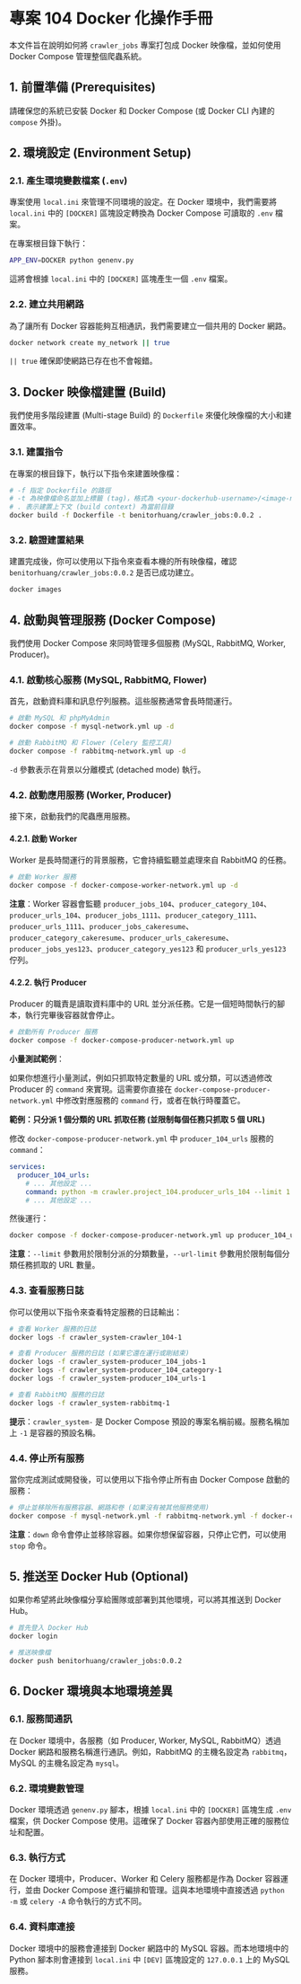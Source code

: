 # 專案 104 Docker 化操作手冊

本文件旨在說明如何將 `crawler_jobs` 專案打包成 Docker 映像檔，並如何使用 Docker Compose 管理整個爬蟲系統。

## 1. 前置準備 (Prerequisites)

請確保您的系統已安裝 Docker 和 Docker Compose (或 Docker CLI 內建的 `compose` 外掛)。

## 2. 環境設定 (Environment Setup)

### 2.1. 產生環境變數檔案 (`.env`)

專案使用 `local.ini` 來管理不同環境的設定。在 Docker 環境中，我們需要將 `local.ini` 中的 `[DOCKER]` 區塊設定轉換為 Docker Compose 可讀取的 `.env` 檔案。

在專案根目錄下執行：

```bash
APP_ENV=DOCKER python genenv.py
```

這將會根據 `local.ini` 中的 `[DOCKER]` 區塊產生一個 `.env` 檔案。

### 2.2. 建立共用網路

為了讓所有 Docker 容器能夠互相通訊，我們需要建立一個共用的 Docker 網路。

```bash
docker network create my_network || true
```
`|| true` 確保即使網路已存在也不會報錯。

## 3. Docker 映像檔建置 (Build)

我們使用多階段建置 (Multi-stage Build) 的 `Dockerfile` 來優化映像檔的大小和建置效率。

### 3.1. 建置指令

在專案的根目錄下，執行以下指令來建置映像檔：

```bash
# -f 指定 Dockerfile 的路徑
# -t 為映像檔命名並加上標籤 (tag)，格式為 <your-dockerhub-username>/<image-name>:<version>
# . 表示建置上下文 (build context) 為當前目錄
docker build -f Dockerfile -t benitorhuang/crawler_jobs:0.0.2 .
```

### 3.2. 驗證建置結果

建置完成後，你可以使用以下指令來查看本機的所有映像檔，確認 `benitorhuang/crawler_jobs:0.0.2` 是否已成功建立。

```bash
docker images
```

## 4. 啟動與管理服務 (Docker Compose)

我們使用 Docker Compose 來同時管理多個服務 (MySQL, RabbitMQ, Worker, Producer)。

### 4.1. 啟動核心服務 (MySQL, RabbitMQ, Flower)

首先，啟動資料庫和訊息佇列服務。這些服務通常會長時間運行。

```bash
# 啟動 MySQL 和 phpMyAdmin
docker compose -f mysql-network.yml up -d

# 啟動 RabbitMQ 和 Flower (Celery 監控工具)
docker compose -f rabbitmq-network.yml up -d
```
`-d` 參數表示在背景以分離模式 (detached mode) 執行。

### 4.2. 啟動應用服務 (Worker, Producer)

接下來，啟動我們的爬蟲應用服務。

#### 4.2.1. 啟動 Worker

Worker 是長時間運行的背景服務，它會持續監聽並處理來自 RabbitMQ 的任務。

```bash
# 啟動 Worker 服務
docker compose -f docker-compose-worker-network.yml up -d
```
**注意**：Worker 容器會監聽 `producer_jobs_104`、`producer_category_104`、`producer_urls_104`、`producer_jobs_1111`、`producer_category_1111`、`producer_urls_1111`、`producer_jobs_cakeresume`、`producer_category_cakeresume`、`producer_urls_cakeresume`、`producer_jobs_yes123`、`producer_category_yes123` 和 `producer_urls_yes123` 佇列。

#### 4.2.2. 執行 Producer

Producer 的職責是讀取資料庫中的 URL 並分派任務。它是一個短時間執行的腳本，執行完畢後容器就會停止。

```bash
# 啟動所有 Producer 服務
docker compose -f docker-compose-producer-network.yml up
```

**小量測試範例**：

如果你想進行小量測試，例如只抓取特定數量的 URL 或分類，可以透過修改 Producer 的 `command` 來實現。這需要你直接在 `docker-compose-producer-network.yml` 中修改對應服務的 `command` 行，或者在執行時覆蓋它。

**範例：只分派 1 個分類的 URL 抓取任務 (並限制每個任務只抓取 5 個 URL)**

修改 `docker-compose-producer-network.yml` 中 `producer_104_urls` 服務的 `command`：

```yaml
services:
  producer_104_urls:
    # ... 其他設定 ...
    command: python -m crawler.project_104.producer_urls_104 --limit 1 --url-limit 5
    # ... 其他設定 ...
```

然後運行：

```bash
docker compose -f docker-compose-producer-network.yml up producer_104_urls
```

**注意**：`--limit` 參數用於限制分派的分類數量，`--url-limit` 參數用於限制每個分類任務抓取的 URL 數量。

### 4.3. 查看服務日誌

你可以使用以下指令來查看特定服務的日誌輸出：

```bash
# 查看 Worker 服務的日誌
docker logs -f crawler_system-crawler_104-1

# 查看 Producer 服務的日誌 (如果它還在運行或剛結束)
docker logs -f crawler_system-producer_104_jobs-1
docker logs -f crawler_system-producer_104_category-1
docker logs -f crawler_system-producer_104_urls-1

# 查看 RabbitMQ 服務的日誌
docker logs -f crawler_system-rabbitmq-1
```
**提示**：`crawler_system-` 是 Docker Compose 預設的專案名稱前綴。服務名稱加上 `-1` 是容器的預設名稱。

### 4.4. 停止所有服務

當你完成測試或開發後，可以使用以下指令停止所有由 Docker Compose 啟動的服務：

```bash
# 停止並移除所有服務容器、網路和卷 (如果沒有被其他服務使用)
docker compose -f mysql-network.yml -f rabbitmq-network.yml -f docker-compose-worker-network.yml -f docker-compose-producer-network.yml down
```
**注意**：`down` 命令會停止並移除容器。如果你想保留容器，只停止它們，可以使用 `stop` 命令。

## 5. 推送至 Docker Hub (Optional)

如果你希望將此映像檔分享給團隊或部署到其他環境，可以將其推送到 Docker Hub。

```bash
# 首先登入 Docker Hub
docker login

# 推送映像檔
docker push benitorhuang/crawler_jobs:0.0.2
```

## 6. Docker 環境與本地環境差異

### 6.1. 服務間通訊

在 Docker 環境中，各服務（如 Producer, Worker, MySQL, RabbitMQ）透過 Docker 網路和服務名稱進行通訊。例如，RabbitMQ 的主機名設定為 `rabbitmq`，MySQL 的主機名設定為 `mysql`。

### 6.2. 環境變數管理

Docker 環境透過 `genenv.py` 腳本，根據 `local.ini` 中的 `[DOCKER]` 區塊生成 `.env` 檔案，供 Docker Compose 使用。這確保了 Docker 容器內部使用正確的服務位址和配置。

### 6.3. 執行方式

在 Docker 環境中，Producer、Worker 和 Celery 服務都是作為 Docker 容器運行，並由 Docker Compose 進行編排和管理。這與本地環境中直接透過 `python -m` 或 `celery -A` 命令執行的方式不同。

### 6.4. 資料庫連接

Docker 環境中的服務會連接到 Docker 網路中的 MySQL 容器。而本地環境中的 Python 腳本則會連接到 `local.ini` 中 `[DEV]` 區塊設定的 `127.0.0.1` 上的 MySQL 服務。
